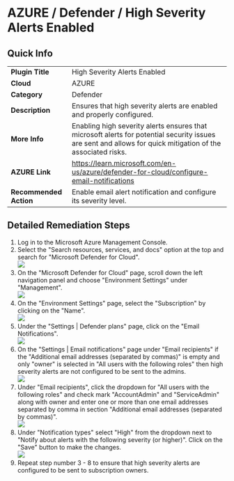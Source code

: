 # AZURE / Defender / High Severity Alerts Enabled

## Quick Info

| | |
|-|-------------------------------------------------------------------------------------------------------------------------------------------------------------|
| **Plugin Title** | High Severity Alerts Enabled|
| **Cloud** | AZURE|
| **Category** | Defender|
| **Description** | Ensures that high severity alerts are enabled and properly configured.|
| **More Info** | Enabling high severity alerts ensures that microsoft alerts for potential security issues are sent and allows for quick mitigation of the associated risks. |
| **AZURE Link** | https://learn.microsoft.com/en-us/azure/defender-for-cloud/configure-email-notifications|
| **Recommended Action** | Enable email alert notification and configure its severity level.|

## Detailed Remediation Steps

1. Log in to the Microsoft Azure Management Console.
2. Select the "Search resources, services, and docs" option at the top and search for "Microsoft Defender for Cloud". </br> <img src="/resources/azure/defender/high-severity-alerts-enabled/step2.png"/>
3. On the "Microsoft Defender for Cloud" page, scroll down the left navigation panel and choose "Environment Settings" under "Management". </br> <img src="/resources/azure/defender/high-severity-alerts-enabled/step3.png"/>
4. On the "Environment Settings" page, select the "Subscription" by clicking on the "Name".</br> <img src="/resources/azure/defender/high-severity-alerts-enabled/step4.png"/>
5. Under the "Settings | Defender plans" page, click on the "Email Notifications". </br> <img src="/resources/azure/defender/high-severity-alerts-enabled/step5.png"/>
6. On the "Settings | Email notifications" page under "Email recipients" if the "Additional email addresses (separated by commas)" is empty and only "owner" is selected in "All users with the following roles" then high severity alerts are not configured to be sent to the admins. </br> <img src="/resources/azure/defender/high-severity-alerts-enabled/step6.png"/>
7. Under "Email recipients", click the dropdown for "All users with the following roles" and check mark "AccountAdmin" and "ServiceAdmin" along with owner and enter one or more than one email addresses separated by comma in section "Additional email addresses (separated by commas)". </br> <img src="/resources/azure/defender/high-severity-alerts-enabled/step7.png"/>
8. Under "Notification types" select "High" from the dropdown next to "Notify about alerts with the following severity (or higher)". Click on the "Save" button to make the changes. </br> <img src="/resources/azure/defender/high-severity-alerts-enabled/step8.png"/>
9. Repeat step number 3 - 8 to ensure that high severity alerts are configured to be sent to subscription owners. </br>

